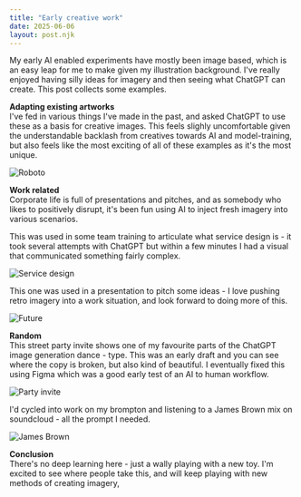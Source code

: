 ```yaml
---
title: "Early creative work"
date: 2025-06-06
layout: post.njk
---
```


My early AI enabled experiments have mostly been image based, which is an easy leap for me to make given my illustration background. I've really enjoyed having silly ideas for imagery and then seeing what ChatGPT can create. This post collects some examples.

**Adapting existing artworks**  
I've fed in various things I've made in the past, and asked ChatGPT to use these as a basis for creative images. This feels slighly uncomfortable given the understandable backlash from creatives towards AI and model-training, but also feels like the most exciting of all of these examples as it's the most unique. 

![Roboto](/images/Leroboto.jpg)

**Work related**  
Corporate life is full of presentations and pitches, and as somebody who likes to positively disrupt, it's been fun using AI to inject fresh imagery into various scenarios. 

This was used in some team training to articulate what service design is - it took several attempts with ChatGPT but within a few minutes I had a visual that communicated something fairly complex. 

![Service design](/images/sdblueprint.jpg)

This one was used in a presentation to pitch some ideas - I love pushing retro imagery into a work situation, and look forward to doing more of this.

![Future](/images/itcamefromfuture.jpg)

**Random**  
This street party invite shows one of my favourite parts of the ChatGPT image generation dance - type. This was an early draft and you can see where the copy is broken, but also kind of beautiful. I eventually fixed this using Figma which was a good early test of an AI to human workflow. 

![Party invite](/images/streetpart.png)


I'd cycled into work on my brompton and listening to a James Brown mix on soundcloud - all the prompt I needed. 

![James Brown](/images/jbbrompton.jpg)


**Conclusion**  
There's no deep learning here - just a wally playing with a new toy. I'm excited to see where people take this, and will keep playing with new methods of creating imagery, 
